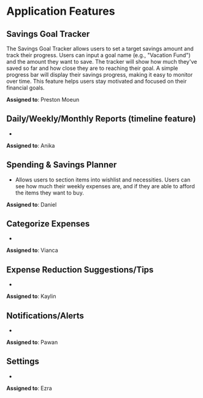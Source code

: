 # Application Features

## Savings Goal Tracker

The Savings Goal Tracker allows users to set a target savings amount and track their progress. Users can input a goal name (e.g., "Vacation Fund") and the amount they want to save. The tracker will show how much they've saved so far and how close they are to reaching their goal. A simple progress bar will display their savings progress, making it easy to monitor over time. This feature helps users stay motivated and focused on their financial goals.

**Assigned to**: Preston Moeun
  
## Daily/Weekly/Monthly Reports (timeline feature)

-

**Assigned to**: Anika

## Spending & Savings Planner

- Allows users to section items into wishlist and necessities. Users can see how much their weekly expenses are, and if they are able to afford the items they want to buy.

**Assigned to**: Daniel

## Categorize Expenses

-

**Assigned to**: Vianca

## Expense Reduction Suggestions/Tips

-

**Assigned to**: Kaylin

## Notifications/Alerts

-

**Assigned to**: Pawan

## Settings

-

**Assigned to**: Ezra
